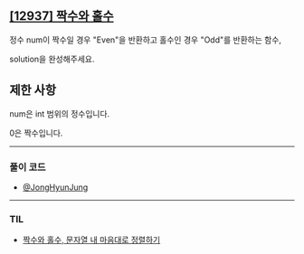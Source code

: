 ## [[12937] 짝수와 홀수](https://school.programmers.co.kr/learn/courses/30/lessons/12937)
정수 num이 짝수일 경우 "Even"을 반환하고 홀수인 경우 "Odd"를 반환하는 함수, 

solution을 완성해주세요.

## 제한 사항
num은 int 범위의 정수입니다.

0은 짝수입니다.

***

### 풀이 코드

- [@JongHyunJung](https://github.com/viaunixue/algorithm-study/blob/main/programmers/level-1/12937/jjh.py)

***

### TIL

* [짝수와 홀수, 문자열 내 마음대로 정렬하기](https://almond0115.tistory.com/entry/programmers-짝수와-홀수-문자열-내-마음대로-정렬하기)
